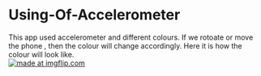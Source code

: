 # Using-Of-Accelerometer
This app used accelerometer and different colours. If we rotoate or move the phone , then the colour will change accordingly. Here it is how the colour will look like.
</br>
<a href="https://imgflip.com/gif/3ara7d"><img src="https://i.imgflip.com/3ara7d.gif" title="made at imgflip.com"/></a>
